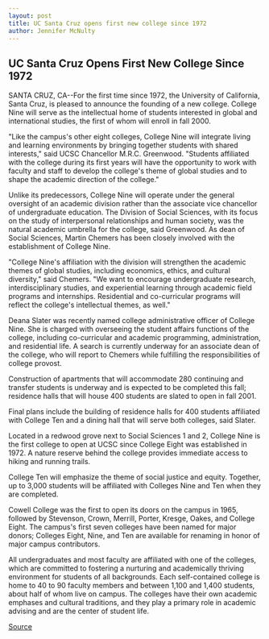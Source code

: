```yaml
---
layout: post
title: UC Santa Cruz opens first new college since 1972
author: Jennifer McNulty
---
```


## UC Santa Cruz Opens First New College Since 1972

SANTA CRUZ, CA--For the first time since 1972, the University of California, Santa Cruz, is pleased to announce the founding of a new college. College Nine will serve as the intellectual home of students interested in global and international studies, the first of whom will enroll in fall 2000.

"Like the campus's other eight colleges, College Nine will integrate living and learning environments by bringing together students with shared interests," said UCSC Chancellor M.R.C. Greenwood. "Students affiliated with the college during its first years will have the opportunity to work with faculty and staff to develop the college's theme of global studies and to shape the academic direction of the college."

Unlike its predecessors, College Nine will operate under the general oversight of an academic division rather than the associate vice chancellor of undergraduate education. The Division of Social Sciences, with its focus on the study of interpersonal relationships and human society, was the natural academic umbrella for the college, said Greenwood. As dean of Social Sciences, Martin Chemers has been closely involved with the establishment of College Nine.

"College Nine's affiliation with the division will strengthen the academic themes of global studies, including economics, ethics, and cultural diversity," said Chemers. "We want to encourage undergraduate research, interdisciplinary studies, and experiential learning through academic field programs and internships. Residential and co-curricular programs will reflect the college's intellectual themes, as well."

Deana Slater was recently named college administrative officer of College Nine. She is charged with overseeing the student affairs functions of the college, including co-curricular and academic programming, administration, and residential life. A search is currently underway for an associate dean of the college, who will report to Chemers while fulfilling the responsibilities of college provost.

Construction of apartments that will accommodate 280 continuing and transfer students is underway and is expected to be completed this fall; residence halls that will house 400 students are slated to open in fall 2001.

Final plans include the building of residence halls for 400 students affiliated with College Ten and a dining hall that will serve both colleges, said Slater.

Located in a redwood grove next to Social Sciences 1 and 2, College Nine is the first college to open at UCSC since College Eight was established in 1972. A nature reserve behind the college provides immediate access to hiking and running trails.

College Ten will emphasize the theme of social justice and equity. Together, up to 3,000 students will be affiliated with Colleges Nine and Ten when they are completed.

Cowell College was the first to open its doors on the campus in 1965, followed by Stevenson, Crown, Merrill, Porter, Kresge, Oakes, and College Eight. The campus's first seven colleges have been named for major donors; Colleges Eight, Nine, and Ten are available for renaming in honor of major campus contributors.

All undergraduates and most faculty are affiliated with one of the colleges, which are committed to fostering a nurturing and academically thriving environment for students of all backgrounds. Each self-contained college is home to 40 to 90 faculty members and between 1,100 and 1,400 students, about half of whom live on campus. The colleges have their own academic emphases and cultural traditions, and they play a primary role in academic advising and are the center of student life.

[Source](http://www1.ucsc.edu/news_events/press_releases/archive/99-00/05-00/college_nine.htm "Permalink to UC Santa Cruz opens first new college since 1972")